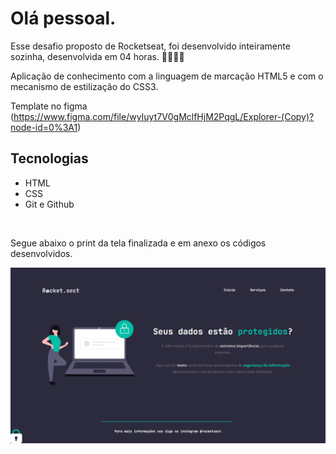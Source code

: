 <h1> Olá pessoal. </h1>

Esse desafio proposto de Rocketseat, foi desenvolvido inteiramente sozinha, desenvolvida em 04 horas. 👩🏼‍💻🚀

Aplicação de conhecimento com a linguagem de marcação HTML5 e com o mecanismo de estilização do CSS3.

Template no figma (https://www.figma.com/file/wyIuyt7V0gMclfHjM2PqgL/Explorer-(Copy)?node-id=0%3A1)

## Tecnologias
- HTML
- CSS
- Git e Github
</br>


Segue abaixo o print da tela finalizada e em anexo os códigos desenvolvidos.

<img src="https://github.com/karinewagner/Projeto03-DesafioFigma/blob/main/images/Tela%20Desafio%20Figma.png">
